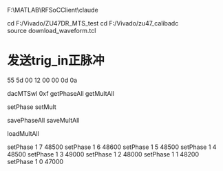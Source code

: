 
F:\MATLAB\RFSoCClient\claude

cd F:/Vivado/ZU47DR_MTS_test
cd F:/Vivado/zu47_calibadc  
source download_waveform.tcl

# 发送trig_in正脉冲
55 5d 00 12 00 00 0d 0a

dacMTSwl 0xf
getPhaseAll
getMultAll

setPhase
setMult

savePhaseAll
saveMultAll

loadMultAll

setPhase 1  7 48500
setPhase 1  6 48600
setPhase 1  5 48500
setPhase 1  4 48500
setPhase 1  3 49000
setPhase 1  2 48000
setPhase 1  1 48200
setPhase 1  0 47000